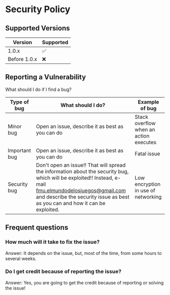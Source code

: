 # Security Policy

## Supported Versions

| Version | Supported          |
| ------- | ------------------ |
| 1.0.x  | :white_check_mark: |
| Before 1.0.x   | :x:                |

## Reporting a Vulnerability

What should I do if I find a bug?

| Type of bug | What should I do? | Example of bug |
|-------------|-------------------|----------------|
| Minor bug | Open an issue, describe it as best as you can do  | Stack overflow when an action executes |
| Important bug | Open an issue, describe it as best as you can do | Fatal issue |
| Security bug | Don't open an issue!! That will spread the information about the security bug, which will be exploited!! Instead, e-mail fmu.elmundodelosjuegos@gmail.com and describe the security issue as best as you can and how it can be exploited.| Low encryption in use of networking |

## Frequent questions

### How much will it take to fix the issue?

Answer: It depends on the issue, but, most of the time, from some hours to several weeks.

### Do I get credit because of reporting the issue?

Answer: Yes, you are going to get the credit because of reporting or solving the issue!


